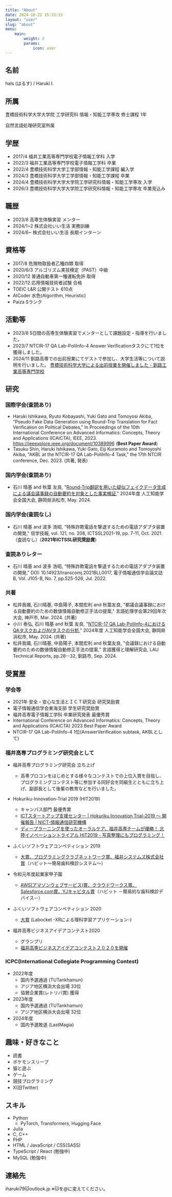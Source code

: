 ```yaml
---
title: "About"
date: 2024-10-22 15:33:13
layout: "user"
slug: "about"
menu:
    main:
        weight: 2
        params: 
            icon: user
---
```


## 名前

hals (はるす) / Haruki I.

## 所属

豊橋技術科学大学大学院 工学研究科 情報・知能工学専攻 修士課程 1年

自然言語処理研究室所属

## 学歴

- 2017/4 福井工業高等専門学校電子情報工学科 入学
- 2022/3 福井工業高等専門学校電子情報工学科 卒業
- 2022/4 豊橋技術科学大学工学部情報・知能工学課程 編入学
- 2024/3 豊橋技術科学大学工学部情報・知能工学課程 卒業
- 2024/4 豊橋技術科学大学大学院工学研究科情報・知能工学専攻 入学
- 2026/3 豊橋技術科学大学大学院工学研究科情報・知能工学専攻 卒業見込み

## 職歴

- 2023/8 高専生体験実習 メンター
- 2024/1~2 株式会社いい生活 実務訓練
- 2024/6~ 株式会社いい生活 長期インターン

## 資格等

- 2017/8 危険物取扱者乙種四類 取得
- 2020/6/3 アルゴリズム実技検定（PAST）中級
- 2020/12 普通自動車第一種運転免許 取得
- 2022/12 応用情報技術者試験 合格
- TOEIC L&R 公開テスト 610点
- AtCoder 水色(Algorithm, Heuristic)
- Paiza Sランク

## 活動等

- 2023/8 5日間の高専生体験実習でメンターとして課題設定・指導を行いました。
- 2023/7 NTCIR-17 QA Lab-PoliInfo-4 Answer Verificationタスクにて1位を獲得しました。
- 2024/11 釧路高専での出前授業にてゲストで参加し、大学生活等について説明を行いました。 [豊橋技術科学大学による出前授業を開催しました - 釧路工業高等専門学校](https://www.kushiro-ct.ac.jp/2024/11/25/17260/)

## 研究

### 国際学会(査読あり)

- Haruki Ishikawa, Ryuto Kobayashi, Yuki Gato and Tomoyosi Akiba, "Pseudo Fake Data Generation using Round-Trip Translation for Fact Verification on Political Debates," In Proceedings of the 10th International Conference on Advanced Informatics: Concepts, Theory and Applications (ICAICTA), IEEE, 2023. <https://ieeexplore.ieee.org/document/10389996>  (**Best Paper Award**)
- Tasuku Shin, Haruki Ishikawa, Yuki Gato, Eiji Kuramoto and Tomoyoshi Akiba, "AKBL at the NTCIR-17 QA Lab-PoliInfo-4 Task," the 17th NTCIR conference, Dec. 2023. (共著, 発表)

### 国内学会(査読あり)

- 石川 晴基 and 秋葉 友良, "[Round-Trip翻訳を用いた疑似フェイクデータ生成による議会議事録の自動要約を対象とした事実検証](https://confit.atlas.jp/guide/event/jsai2024/subject/3M1-OS-12a-03/tables?cryptoId=)," 2024年度 人工知能学会全国大会, 静岡県浜松市, May. 2024.

### 国内学会(査読なし)

- 石川 晴基 and 波多 浩昭, "特殊詐欺電話を撃退するための電話アダプタ装置の開発," 信学技報, vol. 121, no. 208, ICTSSL2021-19, pp. 7-11, Oct. 2021. （査読なし）(**2021年ICTSSL研究奨励賞**)

### 査読ありレター

- 石川 晴基 and 波多 浩昭, “特殊詐欺電話を撃退するための電話アダプタ装置の開発," DOI: 10.14923/transcomj.2021BLL0017, 電子情報通信学会論文誌 B, Vol. J105-B, No. 7, pp.525-526, Jul. 2022.

### 共著

- 松井我颯, 石川晴基, 中島陽子, 本間宏利 and 秋葉友良, "都議会議事録における自動要約のための数値情報自動修正手法の提案," 言語処理学会第29回年次大会, 神戸市, Mar. 2024. (共著)
- 小川 泰弘, 石川 晴基 and 秋葉 友良, "[NTCIR-17 QA Lab-PoliInfo-4におけるQAタスクおよびAVタスクの分析](https://confit.atlas.jp/guide/event/jsai2024/subject/3M1-OS-12a-01/tables?cryptoId=)," 2024年度 人工知能学会全国大会, 静岡県浜松市, May. 2024. (共著)
- 松井我颯, 石川晴基, 中島陽子, 本間宏利 and 秋葉友良, "会議録における自動要約のための数値情報自動修正手法の提案," 言語獲得と理解研究会, LAU Technical Reports, pp.28--32, 釧路市, Sep. 2024.

## 受賞歴

### 学会等

- 2021年 安全・安心な生活とＩＣＴ研究会 研究奨励賞
- 電子情報通信学会東海支部 学生研究奨励賞
- 福井高専電子情報工学科 卒業研究発表 最優秀賞
- International Conference on Advanced Informatics: Concepts, Theory and Applications (ICAICTA) 2023 Best Paper Award
- NTCIR-17 QA Lab-PoliInfo-4 1位(AnswerVerification subtask, AKBLとして)

### 福井高専プログラミング研究会として

- 福井高専プログラミング研究会 立ち上げ
  - 高専プロコンをはじめとする様々なコンテストでの上位入賞を目指し、プログラミングコンテスト等に参加する同好会を同級生とともに立ち上げ、副部長として後輩の教育などを行いました。
- Hokuriku-Innovation-Trial 2019 (HIT2019)
  - キャンパス部門 最優秀賞
  - [ICTスタートアップ支援センター | Hokuriku Innovation Trial-2019 〜 開催報告 | NICT-情報通信研究機構](https://www.nict.go.jp/venture/hokuriku_hit2019_report.html)
  - [ディープラーニングを使ったオーラルケア、福井高専チームが優勝！ 北陸イノベーショントライアル HIT2019 - 写真整理にもプログラミング！](https://fukuno.jig.jp/2671)

- ふくいソフトウェアコンペティション 2019
  - [大賞、プログラミングクラブネットワーク賞、福井システムズ株式会社賞](https://www.fisc.jp/main/wp-content/uploads/2024/03/3dd3ac7a356b31155e5eb2e0d0141a6c.pdf)（ハビット～簡易歯科検診システム～）

- 令和元年度起業家甲子園
  - [AWS(アマゾンウェブサービス)賞、クラウドワークス賞、Salesforce.com賞、YJキャピタル賞](https://qshu-nbc.or.jp/wp-content/uploads/2020/03/200304-NICT%E8%B5%B7%E6%A5%AD%E5%AE%B6%E7%94%B2%E5%AD%90%E5%9C%92%E3%80%80%E7%B5%90%E6%9E%9C%E5%A0%B1%E5%91%8A.pdf)（ハビット －簡易的な歯科検診デバイス－）

- ふくいソフトウェアコンペティション 2020
  - [大賞](https://www.fisc.jp/main/wp-content/uploads/2024/03/2123ca30df3d790139bc89b0fcf672bc.pdf) (Labocket -XRによる理科学習アプリケーション-)
- 福井高専ビジネスアイデアコンテスト2020
  - グランプリ
  - [福井高専ビジネスアイデアコンテスト２０２０を開催](https://www.fukui-nct.ac.jp/event/42477/)

### ICPC(International Collegiate Programming Contest)

- 2022年度
  - 国内予選通過 (TUTankhamun)
  - アジア地区横浜大会出場 33位
  - 協賛企業賞(レトリバ賞) 獲得
- 2023年度
  - 国内予選通過 (TUTankhamun)
  - アジア地区横浜大会出場 32位
- 2024年度
  - 国内予選敗退 (LastMagia)

## 趣味・好きなこと

- 読書
- ポケモンスリープ
- 猫と遊ぶ
- ゲーム
- 競技プログラミング
- X(旧Twitter)

## スキル

- Python
  - PyTorch, Transformers, Hugging Face
- Julia
- C, C++
- PHP
- HTML / JavaScript / CSS(SASS)
- TypeScript / React (勉強中)
- MySQL (勉強中)

## 連絡先

iharuki79🐱outlook.jp ※🐱を@に変えてください。

